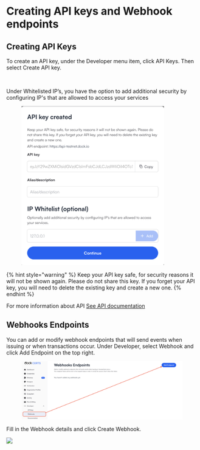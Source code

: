 # Creating API keys and Webhook endpoints

## Creating API Keys <a href="#h_4fdcc1a10e" id="h_4fdcc1a10e"></a>

To create an API key, under the Developer menu item, click API Keys. Then select Create API key.

<figure><img src="https://downloads.intercomcdn.com/i/o/797819200/25c4a4a749aab0b66e47328a/63e6a016405ede44f43e8dd0_15-digital+credential+platform+api+keys.jpg" alt=""><figcaption></figcaption></figure>

Under Whitelisted IP’s, you have the option to add additional security by configuring IP's that are allowed to access your services

<div align="left"><figure><img src="../.gitbook/assets/Screenshot 2024-11-26 at 16.30.36.png" alt="" width="375"><figcaption></figcaption></figure></div>



{% hint style="warning" %}
Keep your API key safe, for security reasons it will not be shown again. Please do not share this key. If you forget your API key, you will need to delete the existing key and create a new one.
{% endhint %}

For more information about API [See API documentation](../developer-documentation/dock-api/)

## Webhooks Endpoints <a href="#h_fae99467a4" id="h_fae99467a4"></a>

You can add or modify webhook endpoints that will send events when issuing or when transactions occur. Under Developer, select Webhook and click Add Endpoint on the top right.

<figure><img src="../.gitbook/assets/Screenshot 2024-01-26 at 15.55.58.png" alt=""><figcaption></figcaption></figure>

Fill in the Webhook details and click Create Webhook.

[![](https://downloads.intercomcdn.com/i/o/797831076/f27e685f76d0e00a209759cd/6356fc0a5432fa812b8eaea6_2-Webhook+details.png)](https://downloads.intercomcdn.com/i/o/797831076/f27e685f76d0e00a209759cd/6356fc0a5432fa812b8eaea6_2-Webhook+details.png)
